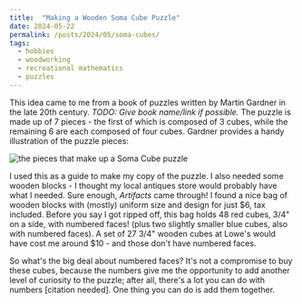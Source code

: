```yaml
---
title:  "Making a Wooden Soma Cube Puzzle"
date: 2024-05-22
permalink: /posts/2024/05/soma-cubes/
tags:
  - hobbies
  - woodworking
  - recreational mathematics
  - puzzles
---
```

This idea came to me from a book of puzzles written by Martin Gardner in the late 20th century. _TODO: Give book name/link if possible._ The puzzle is made up of 7 pieces - the first of which is composed of 3 cubes, while the remaining 6 are each composed of four cubes. Gardner provides a handy illustration of the puzzle pieces:

![](../images/soma_cubes/gardners_book.png "the pieces that make up a Soma Cube puzzle")

I used this as a guide to make my copy of the puzzle. I also needed some wooden blocks - I thought my local antiques store would probably have what I needed. Sure enough, *Artifacts* came through! I found a nice bag of wooden blocks with (mostly) uniform size and design for just \$6, tax included. Before you say I got ripped off, this bag holds 48 red cubes, 3/4" on a side, with numbered faces! (plus two slightly smaller blue cubes, also with numbered faces). A set of 27 3/4" wooden cubes at Lowe's would have cost me around \$10 - and those don't have numbered faces. 

So what's the big deal about numbered faces? It's not a compromise to buy these cubes, because the numbers give me the opportunity to add another level of curiosity to the puzzle; after all, there's a lot you can do with numbers [citation needed]. One thing you can do is add them together. 